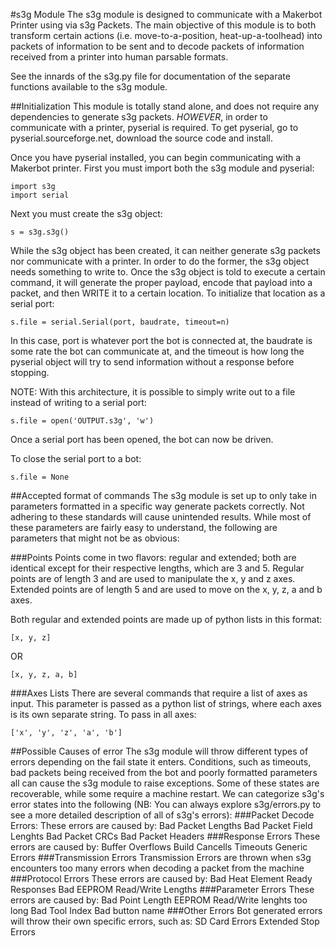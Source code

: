 #s3g Module
The s3g module is designed to communicate with a Makerbot Printer using via s3g Packets.  The main objective of this module is to both transform certain actions (i.e. move-to-a-position, heat-up-a-toolhead) into packets of information to be sent and to decode packets of information received from a printer into human parsable formats.  

See the innards of the s3g.py file for documentation of the separate functions available to the s3g module.

##Initialization
This module is totally stand alone, and does not require any dependencies to generate s3g packets.  _HOWEVER_, in order to communicate with a printer, pyserial is required.  To get pyserial, go to pyserial.sourceforge.net, download the source code and install.

Once you have pyserial installed, you can begin communicating with a Makerbot printer.  First you must import both the s3g module and pyserial:
<pre><code>import s3g
import serial</code></pre>

Next you must create the s3g object:
<pre><code>s = s3g.s3g()</code></pre>
While the s3g object has been created, it can neither generate s3g packets nor communicate with a printer.  In order to do the former, the s3g object needs something to write to.  Once the s3g object is told to execute a certain command, it will generate the proper payload, encode that payload into a packet, and then WRITE it to a certain location.  To initialize that location as a serial port:
<pre><code>s.file = serial.Serial(port, baudrate, timeout=n)</code></pre>
In this case, port is whatever port the bot is connected at, the baudrate is some rate the bot can communicate at, and the timeout is how long the pyserial object will try to send information without a response before stopping.  

NOTE: With this architecture, it is possible to simply write out to a file instead of writing to a serial port:

<pre><code>s.file = open('OUTPUT.s3g', 'w')</code></pre>

Once a serial port has been opened, the bot can now be driven.

To close the serial port to a bot:
<pre><code>s.file = None</code></pre>

##Accepted format of commands
The s3g module is set up to only take in parameters formatted in a specific way generate packets correctly.  Not adhering to these standards will cause unintended results.  While most of these parameters are fairly easy to understand, the following are parameters that might not be as obvious:

###Points
Points come in two flavors: regular and extended; both are identical except for their respective lengths, which are 3 and 5.  Regular points are of length 3 and are used to manipulate the x, y and z axes.  Extended points are of length 5 and are used to move on the x, y, z, a and b axes.

Both regular and extended points are made up of python lists in this format:
<pre><code>[x, y, z]</code></pre>
OR
<pre><code>[x, y, z, a, b]</code></pre>

###Axes Lists
There are several commands that require a list of axes as input.  This parameter is passed as a python list of strings, where each axes is its own separate string.  To pass in all axes:
<pre><code>['x', 'y', 'z', 'a', 'b']</code></pre>

##Possible Causes of error
The s3g module will throw different types of errors depending on the fail state it enters.  Conditions, such as timeouts, bad packets being received from the bot and poorly formatted parameters all can cause the s3g module to raise exceptions.  Some of these states are recoverable, while some require a machine restart.  We can categorize s3g's error states into the following (NB: You can always explore s3g/errors.py to see a more detailed description of all of s3g's errors):
###Packet Decode Errors:
These errors are caused by:
  Bad Packet Lengths
  Bad Packet Field Lenghts
  Bad Packet CRCs
  Bad Packet Headers
###Response Errors
These errors are caused by:
  Buffer Overflows
  Build Cancells
  Timeouts
  Generic Errors
###Transmission Errors
Transmission Errors are thrown when s3g encounters too many errors when decoding a packet from the machine
###Protocol Errors
These errors are caused by:
  Bad Heat Element Ready Responses
  Bad EEPROM Read/Write Lengths
###Parameter Errors
These errors are caused by:
  Bad Point Length
  EEPROM Read/Write lenghts too long
  Bad Tool Index
  Bad button name
###Other Errors
Bot generated errors will throw their own specific errors, such as:
  SD Card Errors
  Extended Stop Errors
